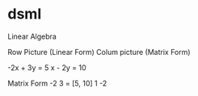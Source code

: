# dsml
Linear Algebra

Row Picture (Linear Form)
Colum picture (Matrix Form)

-2x + 3y = 5
x - 2y = 10

Matrix Form
-2 3  = [5, 10]
1  -2